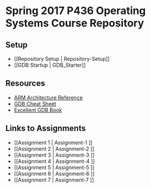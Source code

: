 # Spring 2017 P436 Operating Systems Course Repository

## Setup
* [[Repository Setup | Repository-Setup]] 
* [[GDB Startup | GDB_Starter]]

## Resources
* [ARM Architecture Reference](https://www.scss.tcd.ie/~waldroj/3d1/arm_arm.pdf)
* [GDB Cheat Sheet](gdbcheatsheet.pdf)
* [Excellent GDB Book](https://www.amazon.com/Art-Debugging-GDB-DDD-ebook/dp/B002N3M6U4/ref=mt_kindle?_encoding=UTF8&me=)


## Links to Assignments
* [[Assignment 1 | Assignment-1 ]]
* [[Assignment 2 | Assignment-2 ]]
* [[Assignment 3 | Assignment-3 ]]
* [[Assignment 4 | Assignment-4 ]]
* [[Assignment 5 | Assignment-5 ]]
* [[Assignment 6 | Assignment-6 ]]
* [[Assignment 7 | Assignment-7 ]]




